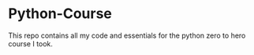 # Python-Course
This repo contains all my code and essentials for the python zero to hero course I took.
